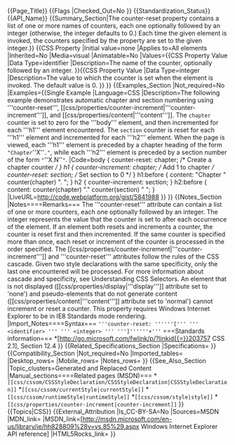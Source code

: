 {{Page_Title}}
{{Flags
|Checked_Out=No
}}
{{Standardization_Status}}
{{API_Name}}
{{Summary_Section|The counter-reset property contains a list of one or more names of counters, each one optionally followed by an integer (otherwise, the integer defaults to 0.)  Each time the given element is invoked, the counters specified by the property are set to the given integer.}}
{{CSS Property
|Initial value=none
|Applies to=All elements
|Inherited=No
|Media=visual
|Animatable=No
|Values={{CSS Property Value
|Data Type=identifier
|Description=The name of the counter, optionally followed by an integer.
}}{{CSS Property Value
|Data Type=integer
|Description=The value to which the counter is set when the element is invoked. The default value is 0.
}}
}}
{{Examples_Section
|Not_required=No
|Examples={{Single Example
|Language=CSS
|Description=The following example demonstrates automatic
chapter and section numbering using
'''counter-reset''',
[[css/properties/counter-increment|'''counter-increment''']],
and [[css/properties/content|'''content''']].
The <code>chapter</code> counter is set to zero for the
'''body''' element,
and then incremented for each '''h1'''
element encountered. The <code>section</code> counter is
reset for each '''h1''' element and
incremented for each '''h2''' element.
When the page is viewed, each
'''h1''' element is preceded by
a chapter heading of the form
<code>"Chapter</code>''X''<code>."</code>,
while each '''h2''' element is preceded by
a section number of the form
<code>"</code>''X.N''<code>"</code>.
|Code=body {
    counter-reset: chapter;      /* Create a chapter counter */
}
h1 {
    counter-increment: chapter;  /* Add 1 to chapter */
    counter-reset: section;      /* Set section to 0 */
}
h1:before {
    content: "Chapter " counter(chapter) ". ";
}
h2 {
    counter-increment: section;
}
h2:before {
    content: counter(chapter) "." counter(section) " ";
}
|LiveURL=http://code.webplatform.org/gist/5841988
}}
}}
{{Notes_Section
|Notes====Remarks===
The
'''counter-reset'''
attribute can contain a list of one or more counters,
each one optionally followed by an integer. The integer represents
the value that the counter is set to after each occurrence
of the element.
If an element both resets and increments a counter, the counter is
reset first and then incremented. If the same counter is specified
more than once, each reset or increment of the counter is processed
in the order specified.
The
[[css/properties/counter-increment|'''counter-increment''']]
and
'''counter-reset'''
attributes follow the rules of the CSS cascade. Given two style
declarations with the same specificity, only the last one encountered
will be processed. For more information about cascade and specificity,
see Understanding CSS Selectors.
An element that is not displayed
([[css/properties/display|'''display''']]
attribute set to 'none') and pseudo-elements that do not generate content
([[css/properties/content|'''content''']]
attribute set to 'normal') cannot increment or reset a counter.
This property requires Windows Internet Explorer to be in
IE8 Standards mode rendering.
|Import_Notes====Syntax===
<code>'''counter-reset: ''''''[''' '''
&lt;identifier&gt;
''' '''
&lt;integer&gt;
''' ''']''''''+'''</code>
===Standards information===
*[http://go.microsoft.com/fwlink/p/?linkid{{=}}203757 CSS 2.1], Section 12.4
}}
{{Related_Specifications_Section
|Specifications=
}}
{{Compatibility_Section
|Not_required=No
|Imported_tables=
|Desktop_rows=
|Mobile_rows=
|Notes_rows=
}}
{{See_Also_Section
|Topic_clusters=Generated and Replaced Content
|Manual_sections====Related pages (MSDN)===
*<code>[[css/cssom/CSSStyleDeclaration/CSSStyleDeclaration|CSSStyleDeclaration]]</code>
*<code>[[css/cssom/currentStyle|currentStyle]]</code>
*<code>[[css/cssom/runtimeStyle|runtimeStyle]]</code>
*<code>[[css/cssom/style|style]]</code>
*<code>[[css/properties/counter-increment|counter-increment]]</code>
}}
{{Topics|CSS}}
{{External_Attribution
|Is_CC-BY-SA=No
|Sources=MSDN
|MDN_link=
|MSDN_link=[http://msdn.microsoft.com/en-us/library/ie/hh828809%28v=vs.85%29.aspx Windows Internet Explorer API reference]
|HTML5Rocks_link=
}}